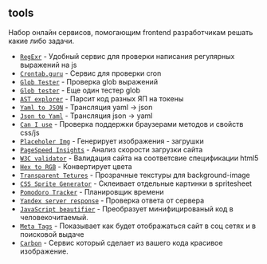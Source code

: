 ## tools

Набор онлайн сервисов, помогающим frontend разработчикам решать
какие либо задачи.


* [`RegExr`](http://www.regexr.com/) - Удобный сервис для проверки написания регулярных выражений на js
* [`Crontab.guru`](https://crontab.guru/) - Сервис для проверки cron 
* [`Glob Tester`](https://toools.cloud/miscellaneous/glob-tester) - Проверка glob выражений
* [`Glob tester`](https://globster.xyz/) - Еще один тестер glob
* [`AST explorer`](https://astexplorer.net/) - Парсит код разных ЯП на токены
* [`Yaml to JSON`](http://nodeca.github.io/js-yaml/) - Трансляция yaml -> json
* [`Json to Yaml`](https://www.json2yaml.com/) - Трансляция json -> yaml
* [`Can I use`](https://caniuse.com/) - Проверка поддержки браузерами методов и свойств css/js
* [`Placeholer Img`](https://via.placeholder.com/150) - Генерирует изображения - загрушки
* [`PageSpeed Insights`](https://developers.google.com/speed/pagespeed/insights/) - Анализ скорости загрузки сайта
* [`W3C validator`](https://validator.w3.org/) - Валидация сайта на соответсвие спецификации html5
* [`Hex to RGB`](https://www.webpagefx.com/web-design/hex-to-rgb/) - Конвертирует цвета
* [`Transparent Tetures`](https://www.transparenttextures.com/) - Прозрачные текстуры для background-image
* [`CSS Sprite Generator`](https://spritegen.website-performance.org/) - Склеивает отдельные картинки в spritesheet
* [`Pomodoro Tracker`](https://pomodoro-tracker.com/?lang=ru) - Планировщик времени
* [`Yandex server response`](https://webmaster.yandex.ru/tools/server-response/) - Проверка ответа от сервера
* [`JavaScript beautifier`](http://jsbeautifier.org/) - Преобразует минифицированый код в человекочитаемый.
* [`Meta Tags`](https://metatags.io/) - Показывает как будет отображаться сайт в соц сетях и в поисковой выдаче
* [`Carbon`](https://carbon.now.sh/) - Сервис который сделает из вашего кода красивое изображение. 

